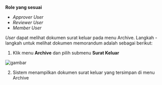 **Role yang sesuai**

- *Approver User*
- *Reviewer User*
- *Member User*

*User* dapat melihat dokumen surat keluar pada menu Archive. Langkah - langkah untuk melihat dokumen memorandum adalah sebagai berikut:

1. Klik menu **Archive** dan pilih submenu **Surat Keluar**

![gambar](SC_Archive/AR03.png)

2. Sistem menampilkan dokumen surat keluar yang tersimpan di menu Archive